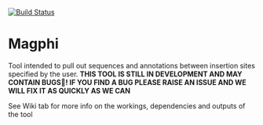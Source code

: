 [![Build Status](https://app.travis-ci.com/milnus/Magphi.svg?branch=main)](https://app.travis-ci.com/milnus/Magphi)

# Magphi
Tool intended to pull out sequences and annotations between insertion sites specified by the user.
**THIS TOOL IS STILL IN DEVELOPMENT AND MAY CONTAIN BUGS🐛! IF YOU FIND A BUG PLEASE RAISE AN ISSUE AND WE WILL FIX IT AS QUICKLY AS WE CAN**

See Wiki tab for more info on the workings, dependencies and outputs of the tool

